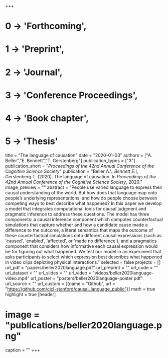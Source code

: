 +++
# 0 -> 'Forthcoming',
# 1 -> 'Preprint',
# 2 -> 'Journal',
# 3 -> 'Conference Proceedings',
# 4 -> 'Book chapter',
# 5 -> 'Thesis'

title = "The language of causation"
date = "2020-01-03"
authors = ["A. Beller","E. Bennett","T. Gerstenberg"]
publication_types = ["3"]
publication_short = "_Proceedings of the 42nd Annual Conference of the Cognitive Science Society_"
publication = "Beller A.\\*, Bennett E.\\*, Gerstenberg T. (2020). The language of causation. In _Proceedings of the 42nd Annual Conference of the Cognitive Science Society_, 2020."
image_preview = ""
abstract = "People use varied language to express their causal understanding of the world. But how does that language map onto people’s underlying representations, and how do people choose between competing ways to best describe what happened? In this paper we develop a model that integrates computational tools for causal judgment and pragmatic inference to address these questions. The model has three components: a causal inference component which computes counterfactual simulations that capture whether and how a candidate cause made a difference to the outcome, a literal semantics that maps the outcome of these counterfactual simulations onto different causal expressions (such as 'caused', 'enabled', 'affected', or 'made no difference'), and a pragmatics component that considers how informative each causal expression would be for figuring out what happened. We test our model in an experiment that asks participants to select which expression best describes what happened in video clips depicting physical interactions."
selected = false
projects = []
url_pdf = "papers/beller2020language.pdf"
url_preprint = ""
url_code = ""
url_dataset = ""
url_slides = ""
url_video = "videos/beller2020language-video.mp4"
url_poster = "posters/beller2020language-poster.pdf"
url_source = ""
url_custom = [{name = "Github", url = "https://github.com/cicl-stanford/causal_language_public"}]
math = true
highlight = true
[header]
# image = "publications/beller2020language.png"
caption = ""
+++